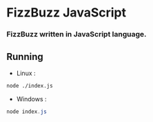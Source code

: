 # FizzBuzz JavaScript
### FizzBuzz written in JavaScript language.

## Running
* Linux :
```bash
node ./index.js
```

* Windows :
```ps1
node index.js
```
